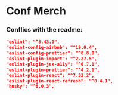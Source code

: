 # Conf Merch

### Conflics with the readme:

```json
"eslint": "^8.43.0",
"eslint-config-airbnb": "^19.0.4",
"eslint-config-prettier": "^8.8.0",
"eslint-plugin-import": "^2.27.5",
"eslint-plugin-jsx-a11y": "^6.7.1",
"eslint-plugin-prettier": "^4.2.1",
"eslint-plugin-react": "^7.32.2",
"eslint-plugin-react-refresh": "^0.4.1",
"husky": "^8.0.3",
```
